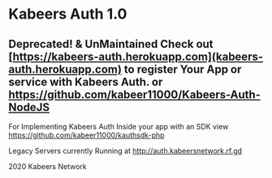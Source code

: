 #  Kabeers Auth 1.0

## Deprecated! & UnMaintained Check out [https://kabeers-auth.herokuapp.com](kabeers-auth.herokuapp.com) to register Your App or service with Kabeers Auth. or https://github.com/kabeer11000/Kabeers-Auth-NodeJS
For Implementing Kabeers Auth Inside your app with an SDK view https://github.com/kabeer11000/kauthsdk-php

Legacy Servers currently Running at http://auth.kabeersnetwork.rf.gd


2020 Kabeers Network
